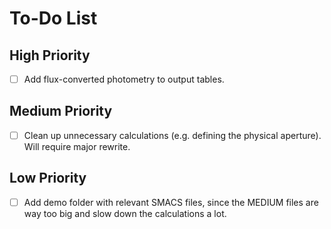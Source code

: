 # To-Do List

## High Priority

- [ ] Add flux-converted photometry to output tables.

## Medium Priority

- [ ] Clean up unnecessary calculations (e.g. defining the physical aperture). Will require major rewrite.

## Low Priority

- [ ] Add demo folder with relevant SMACS files, since the MEDIUM files are way too big and slow down the calculations a lot.
